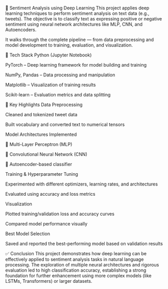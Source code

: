 🧠 Sentiment Analysis using Deep Learning
This project applies deep learning techniques to perform sentiment analysis on text data (e.g., tweets). The objective is to classify text as expressing positive or negative sentiment using neural network architectures like MLP, CNN, and Autoencoders.

It walks through the complete pipeline — from data preprocessing and model development to training, evaluation, and visualization.

🚀 Tech Stack
Python (Jupyter Notebook)

PyTorch – Deep learning framework for model building and training

NumPy, Pandas – Data processing and manipulation

Matplotlib – Visualization of training results

Scikit-learn – Evaluation metrics and data splitting

📌 Key Highlights
Data Preprocessing

Cleaned and tokenized tweet data

Built vocabulary and converted text to numerical tensors

Model Architectures Implemented

🔹 Multi-Layer Perceptron (MLP)

🔹 Convolutional Neural Network (CNN)

🔹 Autoencoder-based classifier

Training & Hyperparameter Tuning

Experimented with different optimizers, learning rates, and architectures

Evaluated using accuracy and loss metrics

Visualization

Plotted training/validation loss and accuracy curves

Compared model performance visually

Best Model Selection

Saved and reported the best-performing model based on validation results

✅ Conclusion
This project demonstrates how deep learning can be effectively applied to sentiment analysis tasks in natural language processing. The exploration of multiple neural architectures and rigorous evaluation led to high classification accuracy, establishing a strong foundation for further enhancement using more complex models (like LSTMs, Transformers) or larger datasets.
